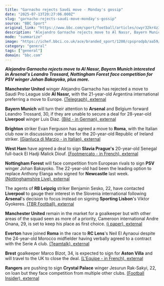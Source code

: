 ```yaml
---
title: "Garnacho rejects Saudi move - Monday's gossip"
date: "2025-07-13T20:27:06.000Z"
slug: "garnacho-rejects-saudi-move-monday's-gossip"
source: "BBC Sport"
original_link: "https://www.bbc.com/sport/football/articles/cwyr32kr4z3o"
description: "Alejandro Garnacho rejects move to Al Nassr, Bayern Munich interested in Arsenal's Leandro Trossard, Nottingham Forest face competition for PSV winger Johan Bakayoko and more."
mode: "summarize"
image: "https://ichef.bbci.co.uk/ace/branded_sport/1200/cpsprodpb/aa59/live/7972f690-6021-11f0-a40e-a1af2950b220.png"
category: "general"
tags: ["general"]
domain: "bbc.com"
---
```

<div id="readability-page-1" class="page"><div data-component="text-block"><p><b><i>Alejandro Garnacho rejects move to Al Nassr, Bayern Munich interested in Arsenal's Leandro Trossard, Nottingham Forest face competition for PSV winger Johan Bakayoko, plus more.</i></b></p><p><b>Manchester United</b> winger Alejandro Garnacho has rejected a move to Saudi Pro League side <b>Al Nassr,</b> with the 21-year-old Argentina international preferring a move to Europe. <a href="https://x.com/mcgrathmike/status/1944293622158970920">(Telegraph)<span>, <!-- -->external</span></a></p><p><b>Bayern Munich</b> will turn their attention to <b>Arsenal</b> and Belgium forward Leandro Trossard, 30, if they are unable to secure a deal for 28-year-old <b>Liverpool</b> winger Luis Diaz. <a href="https://sportbild.bild.de/fussball/fc-bayern-muenchen/fc-bayern-setzt-arsenal-star-leandro-trossard-auf-wunschliste-68737f121a0a84412c0f17a6#fromWall">(Bild - in German)<span>, <!-- -->external</span></a></p><p><b>Brighton</b> striker Evan Ferguson has agreed a move to <b>Roma</b>, with the Italian club now in discussions over a fee for the 20-year-old Republic of Ireland striker. <a href="https://gianlucadimarzio.com/ferguson-brighton-roma-calciomercato-13-luglio-2025/">(Gianluca di Marzio - in Italian)<span>, <!-- -->external</span></a></p><p><b>West Ham</b> have agreed a deal to sign <b>Slavia Prague's</b> 20-year-old Senegal full-back El Hadji Malick Diouf. <a href="https://www.footmercato.net/a3288952367128493468-el-hadji-malick-diouf-va-signer-a-west-ham">(Footmercato - in French)<span>, <!-- -->external</span></a></p><p><b>Nottingham Forest</b> will face competition from European rivals to sign <b>PSV </b>winger Johan Bakayoko. The 22-year-old had been the leading option to replace Anthony Elanga who signed for <b>Newcastle</b> last week. <a href="https://www.nottinghampost.com/sport/football/transfer-news/nottingham-forest-transfer-blow-european-10342159">(Nottinghamshire Live)<span>, <!-- -->external</span></a></p><p>The agents of <b>RB Leipzig</b> striker Benjamin Sesko, 22, have contacted <b>Liverpool</b> to gauge their interest in the Slovenia international following <b>Arsenal</b>'s decision to focus instead on signing <b>Sporting Lisbon</b>'s Viktor Gyokeres. <a href="https://tbrfootball.com/benjamin-seskos-agents-make-liverpool-move-after-arsenals-decision-to-sign-viktor-gyokeres/">(TBR Football)<span>, <!-- -->external</span></a></p><p><b>Manchester United</b> remain in the market for a goalkeeper but with other areas of the squad seen as more of a priority, Cameroon international Andre Onana, 29, is set to keep his place as first choice. <a href="https://inews.co.uk/sport/football/man-utd-onana-stance-mbeumo-rashford-sancho-latest-3803402">(i paper)<span>, <!-- -->external</span></a></p><p><b>Everton</b> have joined <b>Roma</b> in the race to <b>RC Lens</b>'s Neil El Aynaoui despite the 24-year-old Morocco midfielder having verbally agreed to a contract with the Serie A club. <a href="https://www.teamtalk.com/everton/transfer-news-enquiry-ligue-1-midfielder-despite-roma-agreement">(Teamtalk)<span>, <!-- -->external</span></a></p><p><b>Brest</b> goalkeeper Marco Bizot, 34, is expected to sign for <b>Aston Villa</b> and will travel to the UK to close the deal. <a href="https://www.lequipe.fr/Football/Actualites/Mercato-marco-bizot-brest-va-bien-s-engager-avec-aston-villa/1577768">(L'Equipe - in French)<span>, <!-- -->external</span></a></p><p><b>Rangers</b> are pushing to sign <b>Crystal Palace</b> winger Jesurun Rak-Sakyi, 22, on loan but they face competition from multiple other clubs. <a href="https://www.footballinsider247.com/sources-rangers-boss-russell-martin-pushing-to-complete-crystal-palace-signing/">(Football Insider)<span>, <!-- -->external</span></a></p></div></div>